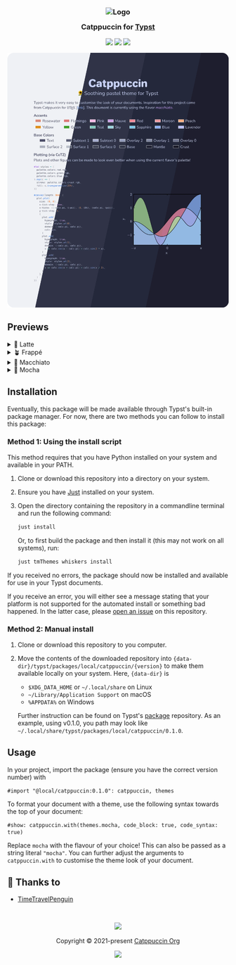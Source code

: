 <h3 align="center">
	<img src="https://raw.githubusercontent.com/catppuccin/catppuccin/main/assets/logos/exports/1544x1544_circle.png" width="100" alt="Logo"/><br/>
	<img src="https://raw.githubusercontent.com/catppuccin/catppuccin/main/assets/misc/transparent.png" height="30" width="0px"/>
	Catppuccin for <a href="https://github.com/catppuccin/typst">Typst</a>
	<img src="https://raw.githubusercontent.com/catppuccin/catppuccin/main/assets/misc/transparent.png" height="30" width="0px"/>
</h3>

<p align="center">
	<a href="https://github.com/catppuccin/typst/stargazers"><img src="https://img.shields.io/github/stars/catppuccin/typst?colorA=363a4f&colorB=b7bdf8&style=for-the-badge"></a>
	<a href="https://github.com/catppuccin/typst/issues"><img src="https://img.shields.io/github/issues/catppuccin/typst?colorA=363a4f&colorB=f5a97f&style=for-the-badge"></a>
	<a href="https://github.com/catppuccin/typst/contributors"><img src="https://img.shields.io/github/contributors/catppuccin/typst?colorA=363a4f&colorB=a6da95&style=for-the-badge"></a>
</p>

<p align="center">
	<img src="https://raw.githubusercontent.com/catppuccin/typst/main/assets/previews/preview.webp"/>
</p>

## Previews

<details>
<summary>🌻 Latte</summary>
<img src="https://raw.githubusercontent.com/catppuccin/typst/main/assets/previews/latte.png"/>
</details>
<details>
<summary>🪴 Frappé</summary>
<img src="https://raw.githubusercontent.com/catppuccin/typst/main/assets/previews/frappe.png"/>
</details>
<details>
<summary>🌺 Macchiato</summary>
<img src="https://raw.githubusercontent.com/catppuccin/typst/main/assets/previews/macchiato.png"/>
</details>
<details>
<summary>🌿 Mocha</summary>
<img src="https://raw.githubusercontent.com/catppuccin/typst/main/assets/previews/mocha.png"/>
</details>

## Installation

Eventually, this package will be made available through Typst's built-in package manager. For now, there are two methods you can follow to install this package:

### Method 1: Using the install script

This method requires that you have Python installed on your system and available in your PATH.

1. Clone or download this repository into a directory on your system.
2. Ensure you have [Just](https://github.com/casey/just) installed on your system.
3. Open the directory containing the repository in a commandline terminal and run the following command:

   ```sh
   just install
   ```

   Or, to first build the package and then install it (this may not work on all systems), run:

   ```sh
   just tmThemes whiskers install
   ```

If you received no errors, the package should now be installed and available for use in your Typst documents.

If you receive an error, you will either see a message stating that your platform is not supported for the automated install or something bad happened. In the latter case, please [open an issue](https://github.com/catppuccin/typst/issues/new?assignees=&labels=bug&template=bug.yaml) on this repository.

### Method 2: Manual install

1. Clone or download this repository to you computer.
2. Move the contents of the downloaded repository into `{data-dir}/typst/packages/local/catppuccin/{version}` to make them available locally on your system. Here, `{data-dir}` is

   - `$XDG_DATA_HOME` or `~/.local/share` on Linux
   - `~/Library/Application Support` on macOS
   - `%APPDATA%` on Windows

   Further instruction can be found on Typst's [package](https://github.com/typst/packages?tab=readme-ov-file#local-packages) repository. As an example, using v0.1.0, you path may look like `~/.local/share/typst/packages/local/catppuccin/0.1.0`.

## Usage

In your project, import the package (ensure you have the correct version number) with

```typst
#import "@local/catppuccin:0.1.0": catppuccin, themes
```

To format your document with a theme, use the following syntax towards the top of your document:

```typst
#show: catppuccin.with(themes.mocha, code_block: true, code_syntax: true)
```

Replace `mocha` with the flavour of your choice! This can also be passed as a string literal `"mocha"`. You can further adjust the arguments to `catppuccin.with` to customise the theme look of your document.

## 💝 Thanks to

- [TimeTravelPenguin](https://github.com/TimeTravelPenguin)

&nbsp;

<p align="center">
	<img src="https://raw.githubusercontent.com/catppuccin/catppuccin/main/assets/footers/gray0_ctp_on_line.svg?sanitize=true" />
</p>

<p align="center">
	Copyright &copy; 2021-present <a href="https://github.com/catppuccin" target="_blank">Catppuccin Org</a>
</p>

<p align="center">
	<a href="https://github.com/catppuccin/catppuccin/blob/main/LICENSE"><img src="https://img.shields.io/static/v1.svg?style=for-the-badge&label=License&message=MIT&logoColor=d9e0ee&colorA=363a4f&colorB=b7bdf8"/></a>
</p>
